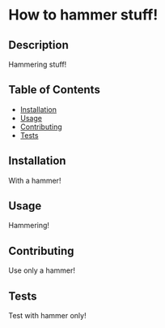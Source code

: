 # How to hammer stuff!

## Description

Hammering stuff!

## Table of Contents

- [Installation](#installation)
- [Usage](#usage) 
- [Contributing](#contributing)
- [Tests](#tests)

## Installation

With a hammer!

## Usage

Hammering!

## Contributing 

Use only a hammer!

## Tests

Test with hammer only!
